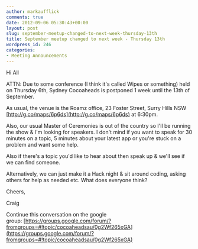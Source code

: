 ```yaml
---
author: markaufflick
comments: true
date: 2012-09-06 05:30:43+00:00
layout: post
slug: september-meetup-changed-to-next-week-thursday-13th
title: September meetup changed to next week - Thursday 13th
wordpress_id: 246
categories:
- Meeting Announcements
---
```


Hi All 


ATTN: Due to some conference (I think it's called Wipes or something) held on Thursday 6th, Sydney Cocoaheads is postponed 1 week until the 13th of September.









As usual, the venue is the Roamz office, 23 Foster Street, Surry Hills NSW [http://g.co/maps/6p6ds](http://g.co/maps/6p6ds) at 6:30pm.









Also, our usual Master of Ceremonies is out of the country so I'll be running the show & I'm looking for speakers. I don't mind if you want to speak for 30 minutes on a topic, 5 minutes about your latest app or you're stuck on a problem and want some help.







Also if there's a topic you'd like to hear about then speak up & we'll see if we can find someone.







Alternatively, we can just make it a Hack night & sit around coding, asking others for help as needed etc. What does everyone think?







Cheers,







Craig







Continue this conversation on the google group: [https://groups.google.com/forum/?fromgroups=#!topic/cocoaheadsau/0g2Wf265xGA](https://groups.google.com/forum/?fromgroups=#!topic/cocoaheadsau/0g2Wf265xGA)
